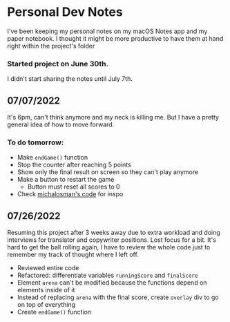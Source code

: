 # Personal Dev Notes

I've been keeping my personal notes on my macOS Notes app and my paper notebook. I thought it might be more productive to have them at hand right within the project's folder

### Started project on June 30th.

I didn't start sharing the notes until July 7th.

## 07/07/2022

It's 6pm, can't think anymore and my neck is killing me. But I have a pretty general idea of how to move forward.

### To do tomorrow:
- Make `endGame()` function
- Stop the counter after reaching 5 points
- Show only the final result on screen so they can't play anymore
- Make a button to restart the game
    - Button must reset all scores to 0
- Check [michalosman's code](https://github.com/michalosman/rock-paper-scissors/blob/4973cc5ca39f10d6d3d38b64fa4038c702c8a95a/script.js#L68) for inspo

## 07/26/2022

Resuming this project after 3 weeks away due to extra workload and doing interviews for translator and copywriter positions. Lost focus for a bit. It's hard to get the ball rolling again, I have to review the whole code just to remember my track of thought where I left off.

- Reviewed entire code
- Refactored: differentiate variables `runningScore` and `finalScore`
- Element `arena` can't be modified because the functions depend on elements inside of it
- Instead of replacing `arena` with the final score, create `overlay` div to go on top of everything
- Create `endGame()` function